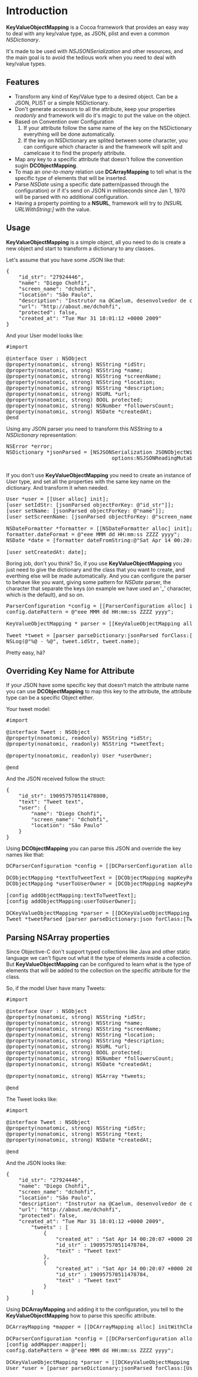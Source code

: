 Introduction
=========================

**KeyValueObjectMapping** is a Cocoa framework that provides an easy way to deal with any key/value type, as JSON, plist and even a common *NSDictionary*.

It's made to be used with *NSJSONSerialization* and other resources, and the main goal is to avoid the tedious work when you need to deal with key/value types.

Features
-------------------------

* Transform any kind of Key/Value type to a desired object. Can be a JSON, PLIST or a simple NSDictionary.
* Don't generate accessors to all the attribute, keep your properties *readonly* and framework will do it's magic to put the value on the object.
* Based on Convention over Configuration
    1. If your attribute follow the same name of the key on the NSDictionary everything will be done automatically.
    1. If the key on NSDictionary are splited between some character, you can configure which character is and the framework will split and camelcase it to find the properly attribute.
* Map any key to a specific attribute that doesn't follow the convention sugin **DCObjectMapping**.
* To map an *one-to-many* relation use **DCArrayMapping** to tell what is the specific type of elements that will be inserted.
* Parse *NSDate* using a specific date pattern(passed through the configuration) or if it's send on JSON in milliseconds since Jan 1, 1970 will be parsed with no additional configuration.
* Having a property pointing to a **NSURL**, framework will try to *[NSURL URLWithString:]* with the value.

Usage
-------------------------

**KeyValueObjectMapping** is a simple object, all you need to do is create a new object and start to transform a dictionary to any classes.

Let's assume that you have some JSON like that:
<pre>
{
	"id_str": "27924446",
	"name": "Diego Chohfi",
	"screen_name": "dchohfi",
	"location": "São Paulo",
	"description": "Instrutor na @Caelum, desenvolvedor de coração, apaixonado por música e cerveja, sempre cerveja.",
	"url": "http://about.me/dchohfi",
	"protected": false,
	"created_at": "Tue Mar 31 18:01:12 +0000 2009"
}
</pre>

And your User model looks like:
<pre>
#import <Foundation/Foundation.h>

@interface User : NSObject
@property(nonatomic, strong) NSString *idStr;
@property(nonatomic, strong) NSString *name;
@property(nonatomic, strong) NSString *screenName;
@property(nonatomic, strong) NSString *location;
@property(nonatomic, strong) NSString *description;
@property(nonatomic, strong) NSURL *url;
@property(nonatomic, strong) BOOL protected;
@property(nonatomic, strong) NSNumber *followersCount;
@property(nonatomic, strong) NSDate *createdAt;
@end
</pre>

Using any JSON parser you need to transform this *NSString* to a *NSDictionary* representation:
<pre>
NSError *error;
NSDictionary *jsonParsed = [NSJSONSerialization JSONObjectWithData:jsonData
	                              options:NSJSONReadingMutableContainers 
																error:&error];
</pre>

If you don't use **KeyValueObjectMapping** you need to create an instance of *User* type, and set all the properties with the same key name on the dictionary. And transform it when needed.

<pre>
User *user = [[User alloc] init];
[user setIdStr: [jsonParsed objectForKey: @"id_str"]];
[user setName: [jsonParsed objectForKey: @"name"]];
[user setScreenName: [jsonParsed objectForKey: @"screen_name"]];

NSDateFormatter *formatter = [[NSDateFormatter alloc] init];
formatter.dateFormat = @"eee MMM dd HH:mm:ss ZZZZ yyyy";
NSDate *date = [formatter dateFromString:@"Sat Apr 14 00:20:07 +0000 2012"];

[user setCreatedAt: date];
</pre>

Boring job, don't you think? So, if you use **KeyValueObjectMapping** you just need to give the dictionary and the class that you want to create, and everthing else will be made automatically. And you can configure the parser to behave like you want, giving some pattern for *NSDate* parser, the character that separate the keys (on example we have used an '_' character, which is the default), and so on.

<pre>
ParserConfiguration *config = [[ParserConfiguration alloc] init];
config.datePattern = @"eee MMM dd HH:mm:ss ZZZZ yyyy";

KeyValueObjectMapping * parser = [[KeyValueObjectMapping alloc] initWithConfiguration:config];

Tweet *tweet = [parser parseDictionary:jsonParsed forClass:[Tweet class]];
NSLog(@"%@ - %@", tweet.idStr, tweet.name);
</pre>

Pretty easy, hã?

Overriding Key Name for Attribute
-------------------------

If your JSON have some specific key that doesn't match the attribute name you can use **DCObjectMapping** to map this key to the attribute, the attribute type can be a specific Object either.

Your tweet model:
<pre>
#import <Foundation/Foundation.h>

@interface Tweet : NSObject
@property(nonatomic, readonly) NSString *idStr;
@property(nonatomic, readonly) NSString *tweetText;

@property(nonatomic, readonly) User *userOwner;

@end
</pre>

And the JSON received follow the struct:
<pre>
{
    "id_str": 190957570511478800,
    "text": "Tweet text",
    "user": {
        "name": "Diego Chohfi",
        "screen_name": "dchohfi",
        "location": "São Paulo"
    }
}
</pre>

Using **DCObjectMapping** you can parse this JSON and override the key names like that:

<pre>
DCParserConfiguration *config = [[DCParserConfiguration alloc] init];

DCObjectMapping *textToTweetText = [DCObjectMapping mapKeyPath:@"text" toAttribute:@"tweetText" onClass:[Tweet class]];
DCObjectMapping *userToUserOwner = [DCObjectMapping mapKeyPath:@"user" toAttribute:@"userOwner" onClass:[Tweet class]];

[config addObjectMapping:textToTweetText];
[config addObjectMapping:userToUserOwner];

DCKeyValueObjectMapping *parser = [[DCKeyValueObjectMapping alloc] initWithConfiguration:config];
Tweet *tweetParsed [parser parseDictionary:json forClass:[Tweet class]];;
</pre>

Parsing NSArray properties
-------------------------

Since Objective-C don't support typed collections like Java and other static language we can't figure out what it the type of elements inside a collection. 
But **KeyValueObjectMapping** can be configured to learn what is the type of elements that will be added to the collection on the specific attribute for the class.

So, if the model User have many Tweets:
<pre>
#import <Foundation/Foundation.h>

@interface User : NSObject
@property(nonatomic, strong) NSString *idStr;
@property(nonatomic, strong) NSString *name;
@property(nonatomic, strong) NSString *screenName;
@property(nonatomic, strong) NSString *location;
@property(nonatomic, strong) NSString *description;
@property(nonatomic, strong) NSURL *url;
@property(nonatomic, strong) BOOL protected;
@property(nonatomic, strong) NSNumber *followersCount;
@property(nonatomic, strong) NSDate *createdAt;

@property(nonatomic, strong) NSArray *tweets;

@end
</pre>

The Tweet looks like:
<pre>
#import <Foundation/Foundation.h>

@interface Tweet : NSObject
@property(nonatomic, strong) NSString *idStr;
@property(nonatomic, strong) NSString *text;
@property(nonatomic, strong) NSDate *createdAt;

@end
</pre>

And the JSON looks like:
<pre>
{
    "id_str": "27924446",
    "name": "Diego Chohfi",
    "screen_name": "dchohfi",
    "location": "São Paulo",
    "description": "Instrutor na @Caelum, desenvolvedor de coração, apaixonado por música e cerveja, sempre cerveja.",
    "url": "http://about.me/dchohfi",
    "protected": false,
    "created_at": "Tue Mar 31 18:01:12 +0000 2009",
		"tweets" : [
			{
				"created_at" : "Sat Apr 14 00:20:07 +0000 2012",
				"id_str" : 190957570511478784,
				"text" : "Tweet text"
			},
			{
				"created_at" : "Sat Apr 14 00:20:07 +0000 2012",
				"id_str" : 190957570511478784,
				"text" : "Tweet text"
			}
		]
}
</pre>

Using **DCArrayMapping** and adding it to the configuration, you tell to the **KeyValueObjectMapping** how to parse this specific attribute.

<pre>
DCArrayMapping *mapper = [[DCArrayMapping alloc] initWithClassForElements:[Tweet class] forKeyAndAttributeName:@"tweets"] inClass:[User class]];
											
DCParserConfiguration *config = [[DCParserConfiguration alloc] init];
[config addMapper:mapper];
config.datePattern = @"eee MMM dd HH:mm:ss ZZZZ yyyy";

DCKeyValueObjectMapping *parser = [[DCKeyValueObjectMapping alloc] initWithConfiguration:configuration];
User *user = [parser parseDictionary:jsonParsed forClass:[User class]];
</pre>